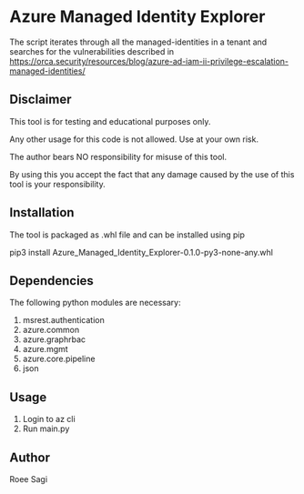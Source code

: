 # Azure Managed Identity Explorer

The script iterates through all the managed-identities in a tenant and searches for the vulnerabilities 
described in
https://orca.security/resources/blog/azure-ad-iam-ii-privilege-escalation-managed-identities/


## Disclaimer
This tool is for testing and educational purposes only.

Any other usage for this code is not allowed. Use at your own risk.

The author bears NO responsibility for misuse of this tool.

By using this you accept the fact that any damage caused by the use of this tool is your responsibility.


## Installation 
The tool is packaged as .whl file and can be installed using pip

pip3 install Azure_Managed_Identity_Explorer-0.1.0-py3-none-any.whl


## Dependencies
The following python modules are necessary:
1. msrest.authentication
2. azure.common
3. azure.graphrbac
4. azure.mgmt
5. azure.core.pipeline
6. json

   
## Usage
1. Login to az cli
2. Run main.py


## Author
Roee Sagi
